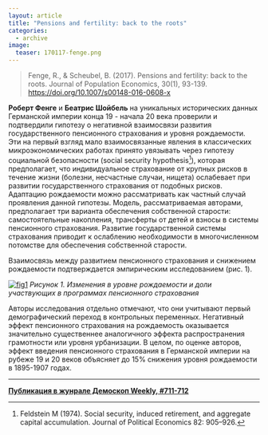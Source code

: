 ```yaml
---
layout: article
title: "Pensions and fertility: back to the roots"
categories: 
  - archive
image:
  teaser: 170117-fenge.png
---
```


> Fenge, R., & Scheubel, B. (2017). Pensions and fertility: back to the roots. Journal of Population Economics, 30(1), 93-139. https://doi.org/10.1007/s00148-016-0608-x

**Роберт Фенге** и **Беатрис Шойбель** на уникальных исторических данных Германской империи конца 19 - начала 20 века проверили и подтвердили гипотезу о негативной взаимосвязи развития государственного пенсионного страхования и уровня рождаемости. Эти на первый взгляд мало взаимосвязанные явления в классических микроэкономических работах принято увязывать через гипотезу социальной безопасности (social security hypothesis[^1]), которая предполагает, что индивидуальное страхование от крупных рисков в течение жизни (болезни, несчастные случаи, нищета) ослабевает при развитии государственного страхования от подобных рисков. Адаптацию рождаемости можно рассматривать как частный случай проявления данной гипотезы. Модель, рассматриваемая авторами, предполагает три варианта обеспечения собственной старости: самостоятельные накопления, трансферты от детей и взносы в системы пенсионного страхования. Развитие государственной системы страхования приводит к ослаблению необходимости в многочисленном потомстве для обеспечения собственной старости.

Взаимосвязь между развитием пенсионного страхования и снижением рождаемости подтверждается эмпирическим исследованием (рис. 1).

[![fig1][f1]][f1] 
*Рисунок 1. Изменения в уровне рождаемости и доли участвующих в программах пенсионного страхования*

Авторы исследования отдельно отмечают, что они учитывают первый демографический переход в контрольных переменных. Негативный эффект пенсионного страхования на рождаемость оказывается значительно существеннее аналогичного эффекта распространения грамотности или уровня урбанизации. В целом, по оценке авторов, эффект введения пенсионного страхования в Германской империи на рубеже 19 и 20 веков объясняет до 15% снижения уровня рождаемости в 1895-1907 годах.


[f1]: /dem-digest/images/2017/711-fig-01.png

[^1]: Feldstein M (1974). Social security, induced retirement, and aggregate capital accumulation. Journal of Political Economics 82: 905–926.


***
**[Публикация в жунрале Демоскоп Weekly, #711-712](http://demoscope.ru/weekly/2017/0711/digest01.php)**